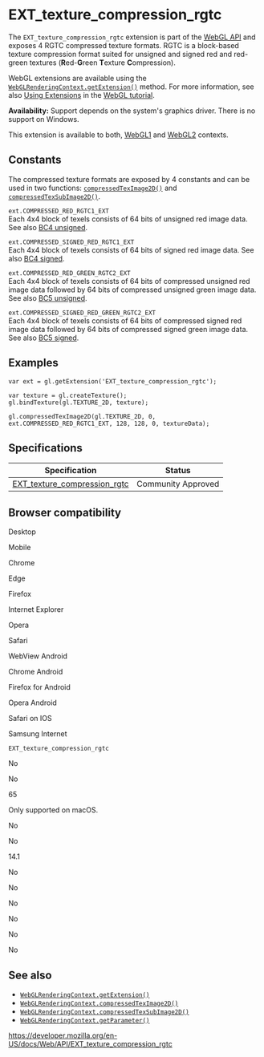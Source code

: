 EXT\_texture\_compression\_rgtc
===============================

The `EXT_texture_compression_rgtc` extension is part of the [WebGL API](webgl_api) and exposes 4 RGTC compressed texture formats. RGTC is a block-based texture compression format suited for unsigned and signed red and red-green textures (**R**ed-**G**reen **T**exture **C**ompression).

WebGL extensions are available using the [`WebGLRenderingContext.getExtension()`](webglrenderingcontext/getextension) method. For more information, see also [Using Extensions](webgl_api/using_extensions) in the [WebGL tutorial](webgl_api/tutorial).

**Availability:** Support depends on the system's graphics driver. There is no support on Windows.

This extension is available to both, [WebGL1](webglrenderingcontext) and [WebGL2](webgl2renderingcontext) contexts.

Constants
---------

The compressed texture formats are exposed by 4 constants and can be used in two functions: [`compressedTexImage2D()`](webglrenderingcontext/compressedteximage2d) and [`compressedTexSubImage2D()`](webglrenderingcontext/compressedtexsubimage2d).

`ext.COMPRESSED_RED_RGTC1_EXT`  
Each 4x4 block of texels consists of 64 bits of unsigned red image data. See also [BC4 unsigned](https://docs.microsoft.com/en-us/windows/desktop/direct3d10/d3d10-graphics-programming-guide-resources-block-compression#bc4).

`ext.COMPRESSED_SIGNED_RED_RGTC1_EXT`  
Each 4x4 block of texels consists of 64 bits of signed red image data. See also [BC4 signed](https://docs.microsoft.com/en-us/windows/desktop/direct3d10/d3d10-graphics-programming-guide-resources-block-compression#bc4).

`ext.COMPRESSED_RED_GREEN_RGTC2_EXT`  
Each 4x4 block of texels consists of 64 bits of compressed unsigned red image data followed by 64 bits of compressed unsigned green image data. See also [BC5 unsigned](https://docs.microsoft.com/en-us/windows/desktop/direct3d10/d3d10-graphics-programming-guide-resources-block-compression#bc5).

`ext.COMPRESSED_SIGNED_RED_GREEN_RGTC2_EXT`  
Each 4x4 block of texels consists of 64 bits of compressed signed red image data followed by 64 bits of compressed signed green image data. See also [BC5 signed](https://docs.microsoft.com/en-us/windows/desktop/direct3d10/d3d10-graphics-programming-guide-resources-block-compression#bc5).

Examples
--------

    var ext = gl.getExtension('EXT_texture_compression_rgtc');

    var texture = gl.createTexture();
    gl.bindTexture(gl.TEXTURE_2D, texture);

    gl.compressedTexImage2D(gl.TEXTURE_2D, 0, ext.COMPRESSED_RED_RGTC1_EXT, 128, 128, 0, textureData);

Specifications
--------------

<table><thead><tr class="header"><th>Specification</th><th>Status</th></tr></thead><tbody><tr class="odd"><td><a href="https://www.khronos.org/registry/webgl/extensions/EXT_texture_compression_rgtc/">EXT_texture_compression_rgtc</a></td><td>Community Approved</td></tr></tbody></table>

Browser compatibility
---------------------

Desktop

Mobile

Chrome

Edge

Firefox

Internet Explorer

Opera

Safari

WebView Android

Chrome Android

Firefox for Android

Opera Android

Safari on IOS

Samsung Internet

`EXT_texture_compression_rgtc`

No

No

65

Only supported on macOS.

No

No

14.1

No

No

No

No

No

No

See also
--------

-   [`WebGLRenderingContext.getExtension()`](webglrenderingcontext/getextension)
-   [`WebGLRenderingContext.compressedTexImage2D()`](webglrenderingcontext/compressedteximage2d)
-   [`WebGLRenderingContext.compressedTexSubImage2D()`](webglrenderingcontext/compressedtexsubimage2d)
-   [`WebGLRenderingContext.getParameter()`](webglrenderingcontext/getparameter)

<a href="https://developer.mozilla.org/en-US/docs/Web/API/EXT_texture_compression_rgtc" class="_attribution-link">https://developer.mozilla.org/en-US/docs/Web/API/EXT_texture_compression_rgtc</a>
